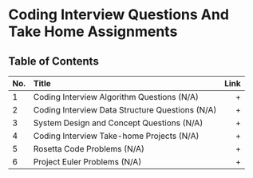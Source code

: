 
# Coding Interview Questions And Take Home Assignments
## Table of Contents

No. | Title | Link
| ------------- |:-------------| -----:|
1 | Coding Interview Algorithm Questions (N/A) | +
2 | Coding Interview Data Structure Questions (N/A) | +
3 | System Design and Concept Questions (N/A) | +
4 | Coding Interview Take-home Projects (N/A) | +
5 | Rosetta Code Problems (N/A) | +
6 | Project Euler Problems (N/A) | + 






